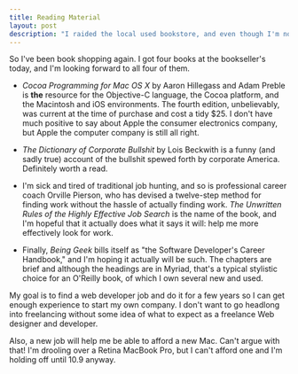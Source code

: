 ```yaml
---
title: Reading Material
layout: post
description: "I raided the local used bookstore, and even though I'm not much of a Mac guy, I might learn Cocoa just for kicks."
---
```

So I've been book shopping again.  I got four books at the bookseller's today, and I'm looking forward to all four of them.

* *Cocoa Programming for Mac OS X* by Aaron Hillegass and Adam Preble is **the** resource for the Objective-C language, the Cocoa platform, and the Macintosh and iOS environments.  The fourth edition, unbelievably, was current at the time of purchase and cost a tidy $25.  I don't have much positive to say about Apple the consumer electronics company, but Apple the computer company is still all right.

* *The Dictionary of Corporate Bullshit* by Lois Beckwith is a funny (and sadly true) account of the bullshit spewed forth by corporate America.  Definitely worth a read.

* I'm sick and tired of traditional job hunting, and so is professional career coach Orville Pierson, who has devised a twelve-step method for finding work without the hassle of actually finding work.  *The Unwritten Rules of the Highly Effective Job Search* is the name of the book, and I'm hopeful that it actually does what it says it will: help me more effectively look for work.

* Finally, *Being Geek* bills itself as "the Software Developer's Career Handbook," and I'm hoping it actually will be such.  The chapters are brief and although the headings are in Myriad, that's a typical stylistic choice for an O'Reilly book, of which I own several new and used.

My goal is to find a web developer job and do it for a few years so I can get enough experience to start my own company.  I don't want to go headlong into freelancing without some idea of what to expect as a freelance Web designer and developer.

Also, a new job will help me be able to afford a new Mac.  Can't argue with that!  I'm drooling over a Retina MacBook Pro, but I can't afford one and I'm holding off until 10.9 anyway.